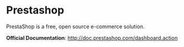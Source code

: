 # Prestashop

PrestaShop is a free, open source e-commerce solution.

__Official Documentation__: http://doc.prestashop.com/dashboard.action